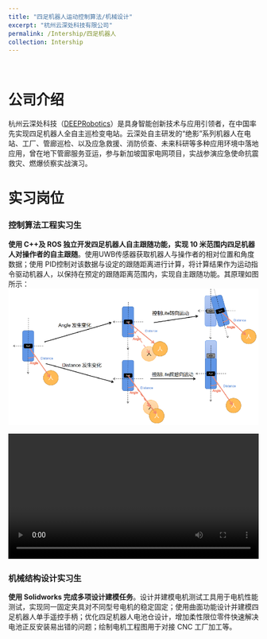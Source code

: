 ```yaml
---
title: "四足机器人运动控制算法/机械设计"
excerpt: "杭州云深处科技有限公司"
permalink: /Intership/四足机器人
collection: Intership
---
```




<br>


# 公司介绍
杭州云深处科技（[DEEPRobotics](https://www.deeprobotics.cn/robot/index/index.html)）是具身智能创新技术与应用引领者，在中国率先实现四足机器人全自主巡检变电站。云深处自主研发的“绝影”系列机器人在电站、工厂、管廊巡检、以及应急救援、消防侦查、未来科研等多种应用环境中落地应用，曾在地下管廊服务亚运，参与新加坡国家电网项目，实战参演应急使命抗震救灾、燃爆侦察实战演习。


# 实习岗位
### 控制算法工程实习生
**使用 C++及 ROS 独立开发四足机器人自主跟随功能，实现 10 米范围内四足机器人对操作者的自主跟随**。使用UWB传感器获取机器人与操作者的相对位置和角度数据；使用 PID控制对该数据与设定的跟随距离进行计算，将计算结果作为运动指令驱动机器人，以保持在预定的跟随距离范围内，实现自主跟随功能。其原理如图所示：
<br/><img src='/images/Project/Intership_dog/demo.jpg'>

<video style="width: 100%; height: auto;" controls>
    <source src="/images/Project/Intership_dog/dog_demo.mp4" type="video/mp4">
</video>


### 机械结构设计实习生
**使用 Solidworks 完成多项设计建模任务**。设计并建模电机测试工具用于电机性能测试，实现同一固定夹具对不同型号电机的稳定固定；使用曲面功能设计并建模四足机器人单手遥控手柄；优化四足机器人电池仓设计，增加柔性限位零件快速解决电池正反安装易出错的问题；绘制电机工程图用于对接 CNC 工厂加工等。






